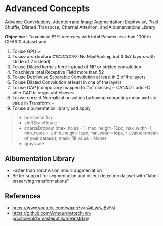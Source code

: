 # Advanced Concepts

Advance Convolutions, Attention and Image Augmentation: Depthwise, Pixel Shuffle, Dilated, Transpose, Channel Attention, and Albumentations Library

**Objective** : To achieve 87% accuracy with total Params less than 100k in CIFAR10 dataset and
 
1.  To use GPU ✓
2.  To use architecture C1C2C3C40 (No MaxPooling, but 3 3x3 layers with stride of 2 instead) 
3.   To use Dilated kernels here instead of MP or strided convolution
4.   To achieve total Receptive Field more than 52
5.   To use Depthwise Separable Convolution at least in 2 of the layers
6.   To use Dilated Convolution at least in one of the layers
7.   To use GAP (compulsory mapped to # of classes):- CANNOT add FC after GAP to target #of classes
8.   To use correct Normalization values by having computing mean and std value in Transform ✓
9.   To use albumentation library and apply:
> *   horizontal flip
> *   shiftScaleRotate 
> *   coarseDropout (max_holes = 1, max_height=16px, max_width=1, min_holes = 1, min_height=16px, min_width=16px, fill_value=(mean of your dataset), mask_fill_value = None)
> *   grayscale

## Albumentation Library

- Faster than TorchVision inbuilt augmentation
- Better support for segmentation and object detection dataset with "label preserving transformations"








## References
- https://www.youtube.com/watch?v=rAdLwKJBvPM </br>
- https://github.com/Armour/pytorch-nn-practice/blob/master/utils/meanstd.py </br>
